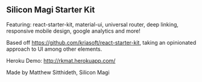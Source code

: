 ## Silicon Magi Starter Kit

Featuring: react-starter-kit, material-ui, universal router, deep linking, responsive mobile design, google analytics and more!

Based off https://github.com/kriasoft/react-starter-kit, taking an opinionated approach to UI among other elements.

Heroku Demo:  http://rkmat.herokuapp.com/

Made by Matthew Sitthideth, Silicon Magi
